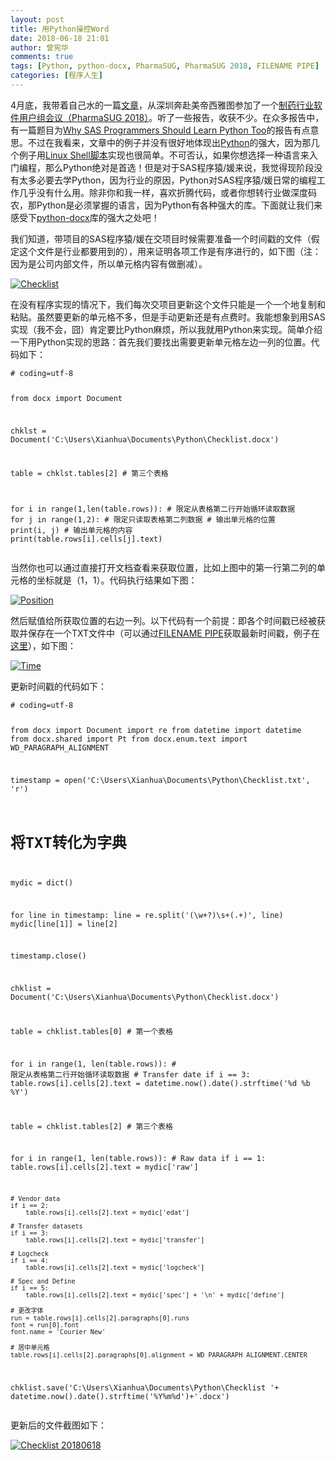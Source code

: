 ```yaml
---
layout: post
title: 用Python操控Word
date: 2018-06-18 21:01
author: 曾宪华
comments: true
tags: [Python, python-docx, PharmaSUG, PharmaSUG 2018, FILENAME PIPE]
categories: [程序人生]
---
```

<p>4月底，我带着自己水的一篇<span style="text-decoration: none;"><a href="http://www.pharmasug.org/proceedings/2018/QT/PharmaSUG-2018-QT08.pdf" target="_blank">文章</a></span>，从深圳奔赴美帝西雅图参加了一个<span style="text-decoration: none;"><a href="http://www.pharmasug.org/us/index.html" target="_blank">制药行业软件用户组会议（PharmaSUG 2018）</a></span>。听了一些报告，收获不少。在众多报告中，有一篇题目为<span style="text-decoration: none;"><a href="http://www.pharmasug.org/proceedings/2018/AD/PharmaSUG-2018-AD12.pdf" target="_blank">Why SAS Programmers Should Learn Python Too</a></span>的报告有点意思。不过在我看来，文章中的例子并没有很好地体现出<span style="text-decoration: none;"><a href="https://www.python.org" target="_blank">Python</a></span>的强大，因为那几个例子用<span style="text-decoration: none;"><a href="https://en.wikipedia.org/wiki/Shell_script" target="_blank">Linux Shell脚本</a></span>实现也很简单。不可否认，如果你想选择一种语言来入门编程，那么Python绝对是首选！但是对于SAS程序猿/媛来说，我觉得现阶段没有太多必要去学Python，因为行业的原因，Python对SAS程序猿/媛日常的编程工作几乎没有什么用。除非你和我一样，喜欢折腾代码，或者你想转行业做深度码农，那Python是必须掌握的语言，因为Python有各种强大的库。下面就让我们来感受下<span style="text-decoration: none;"><a href="https://python-docx.readthedocs.io/en/latest/" target="_blank">python-docx</a></span>库的强大之处吧！
<p>我们知道，带项目的SAS程序猿/媛在交项目时候需要准备一个时间戳的文件（假定这个文件是行业都要用到的），用来证明各项工作是有序进行的，如下图（注：因为是公司内部文件，所以单元格内容有做删减）。<p>
<p><a href="http://www.xianhuazeng.com/cn/images/2018/06/Checklist.jpg"><img class="aligncenter size-full" src="http://www.xianhuazeng.com/cn/images/2018/06/Checklist.jpg" alt="Checklist" /></a></p>
在没有程序实现的情况下，我们每次交项目更新这个文件只能是一个一个地复制和粘贴。虽然要更新的单元格不多，但是手动更新还是有点费时。我能想象到用SAS实现（我不会，囧）肯定要比Python麻烦，所以我就用Python来实现。简单介绍一下用Python实现的思路：首先我们要找出需要更新单元格左边一列的位置。代码如下：
<pre><code># coding=utf-8

from docx import Document

chklst = Document('C:\\Users\\Xianhua\\Documents\\Python\\Checklist.docx')

table = chklst.tables[2] # 第三个表格

for i in range(1,len(table.rows)): # 限定从表格第二行开始循环读取数据
    for j in range(1,2): # 限定只读取表格第二列数据
        # 输出单元格的位置
        print(i, j)
        # 输出单元格的内容
        print(table.rows[i].cells[j].text)</code></pre>
当然你也可以通过直接打开文档查看来获取位置，比如上图中的第一行第二列的单元格的坐标就是（1，1）。代码执行结果如下图：
<p><a href="http://www.xianhuazeng.com/cn/images/2018/06/Position.jpg"><img class="aligncenter size-full" src="http://www.xianhuazeng.com/cn/images/2018/06/Position.jpg" alt="Position" /></a></p>
然后赋值给所获取位置的右边一列。以下代码有一个前提：即各个时间戳已经被获取并保存在一个TXT文件中（可以通过<span style="text-decoration: none;"><a href="http://support.sas.com/documentation/cdl/en/hostunx/61879/HTML/default/viewer.htm#pipe.htm" target="_blank">FILENAME PIPE</a></span>获取最新时间戳，例子在<span style="text-decoration: none;"><a href="http://www.xianhuazeng.com/cn/2016/03/12/get-modified-time/" target="_blank">这里</a></span>），如下图：
<p><a href="http://www.xianhuazeng.com/cn/images/2018/06/Time.jpg"><img class="aligncenter size-full" src="http://www.xianhuazeng.com/cn/images/2018/06/Time.jpg" alt="Time" /></a></p>
更新时间戳的代码如下：
<pre><code># coding=utf-8

from docx import Document
import re
from datetime import datetime
from docx.shared import Pt
from docx.enum.text import WD_PARAGRAPH_ALIGNMENT

timestamp = open('C:\\Users\\Xianhua\\Documents\\Python\\Checklist.txt', 'r')

# 将TXT转化为字典
mydic = dict() 

for line in timestamp:
    line = re.split('(\w+?)\s+(.+)', line)
    mydic[line[1]] = line[2]
    
timestamp.close()

chklist = Document('C:\\Users\\Xianhua\\Documents\\Python\\Checklist.docx')

table = chklist.tables[0] # 第一个表格

for i in range(1, len(table.rows)): # 限定从表格第二行开始循环读取数据
    # Transfer date
    if i == 3:
        table.rows[i].cells[2].text = datetime.now().date().strftime('%d %b %Y')

table = chklist.tables[2] # 第三个表格

for i in range(1, len(table.rows)):
    # Raw data
    if i == 1:
        table.rows[i].cells[2].text = mydic['raw']
        
    # Vendor data
    if i == 2:
        table.rows[i].cells[2].text = mydic['edat']
        
    # Transfer datasets
    if i == 3:
        table.rows[i].cells[2].text = mydic['transfer']
        
    # Logcheck
    if i == 4:
        table.rows[i].cells[2].text = mydic['logcheck']
        
    # Spec and Define
    if i == 5:
        table.rows[i].cells[2].text = mydic['spec'] + '\n' + mydic['define']
        
    # 更改字体 
    run = table.rows[i].cells[2].paragraphs[0].runs
    font = run[0].font
    font.name = 'Courier New'

    # 居中单元格
    table.rows[i].cells[2].paragraphs[0].alignment = WD_PARAGRAPH_ALIGNMENT.CENTER

chklist.save('C:\\Users\\Xianhua\\Documents\\Python\\Checklist '+ datetime.now().date().strftime('%Y%m%d')+'.docx')
</code></pre>
更新后的文件截图如下：
<p><a href="http://www.xianhuazeng.com/cn/images/2018/06/Checklist 20180618.jpg"><img class="aligncenter size-full" src="http://www.xianhuazeng.com/cn/images/2018/06/Checklist 20180618.jpg" alt="Checklist 20180618" /></a></p>